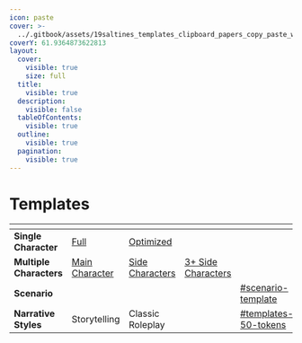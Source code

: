 ```yaml
---
icon: paste
cover: >-
  ../.gitbook/assets/19saltines_templates_clipboard_papers_copy_paste_writing_--ar_42e3094e-839d-4c07-8c76-d703e5d4d7aa_3.png
coverY: 61.9364873622813
layout:
  cover:
    visible: true
    size: full
  title:
    visible: true
  description:
    visible: false
  tableOfContents:
    visible: true
  outline:
    visible: true
  pagination:
    visible: true
---
```


# Templates

<table data-card-size="large" data-view="cards"><thead><tr><th></th><th></th><th></th><th></th><th data-hidden data-card-target data-type="content-ref"></th><th data-hidden data-card-cover data-type="files"></th></tr></thead><tbody><tr><td><strong>Single Character</strong></td><td><a href="../basic/templates.md#single-character-template">Full</a></td><td><a href="../basic/templates.md#optimized-final-draft">Optimized</a></td><td></td><td></td><td><a href="../.gitbook/assets/19saltines_one_person_flat_character_icon_dark_background_--a_6bd2c4e3-7945-4d6a-99eb-391dfbe274c7_1-Photoroom.png">19saltines_one_person_flat_character_icon_dark_background_--a_6bd2c4e3-7945-4d6a-99eb-391dfbe274c7_1-Photoroom.png</a></td></tr><tr><td><strong>Multiple Characters</strong></td><td><a href="../hells-kitchen/multiple-characters.md#multichar-primary-template">Main Character</a></td><td><a href="../hells-kitchen/multiple-characters.md#multichar-side-template">Side Characters</a></td><td><a href="../hells-kitchen/multiple-characters.md#id-3sidechar-template">3+ Side Characters</a></td><td></td><td><a href="../.gitbook/assets/19saltines_group_of_5_people_flat_character_icons_dark_backgr_64c0e540-5c7c-46f8-8fe5-82ea7e9610ec_0-Photoroom.png">19saltines_group_of_5_people_flat_character_icons_dark_backgr_64c0e540-5c7c-46f8-8fe5-82ea7e9610ec_0-Photoroom.png</a></td></tr><tr><td><strong>Scenario</strong></td><td></td><td></td><td></td><td><a href="../basic/scenario.md#scenario-template">#scenario-template</a></td><td><a href="../.gitbook/assets/19saltines_fantasy_world_world_building_magical_--ar_21_--per_38aae943-c2ea-4e68-a0c8-5a0570de06a4_2.png">19saltines_fantasy_world_world_building_magical_--ar_21_--per_38aae943-c2ea-4e68-a0c8-5a0570de06a4_2.png</a></td></tr><tr><td><strong>Narrative Styles</strong></td><td>Storytelling</td><td>Classic Roleplay</td><td></td><td><a href="../hells-kitchen/narrative-styles.md#templates-50-tokens">#templates-50-tokens</a></td><td><a href="../.gitbook/assets/19saltines_stories_story_books_books_roleplayers_dices_table__4fdbdd11-7d94-487c-8313-972e17e5487e_3.png">19saltines_stories_story_books_books_roleplayers_dices_table__4fdbdd11-7d94-487c-8313-972e17e5487e_3.png</a></td></tr></tbody></table>







